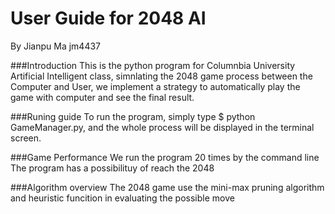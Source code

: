 # User Guide for 2048 AI
By Jianpu Ma jm4437

###Introduction 
This is the python program for Columnbia University Artificial Intelligent class, simnlating the 2048 game process between the Computer
and User, we implement a strategy to automatically play the game with computer and see the final result.

###Runing guide
To run the program, simply type $ python GameManager.py, and the whole process will be displayed in the terminal screen.



###Game Performance
We run the program 20 times by the command line 
The program has a possibilituy of reach the 2048



###Algorithm overview
The 2048 game use the mini-max pruning algorithm and heuristic funcition in evaluating the possible move







